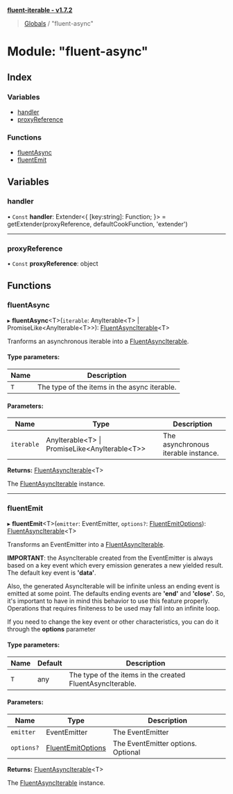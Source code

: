 **[fluent-iterable - v1.7.2](../README.md)**

> [Globals](../README.md) / "fluent-async"

# Module: "fluent-async"

## Index

### Variables

* [handler](_fluent_async_.md#handler)
* [proxyReference](_fluent_async_.md#proxyreference)

### Functions

* [fluentAsync](_fluent_async_.md#fluentasync)
* [fluentEmit](_fluent_async_.md#fluentemit)

## Variables

### handler

• `Const` **handler**: Extender\<{ [key:string]: Function;  }> = getExtender(proxyReference, defaultCookFunction, 'extender')

___

### proxyReference

• `Const` **proxyReference**: object

## Functions

### fluentAsync

▸ **fluentAsync**\<T>(`iterable`: AnyIterable\<T> \| PromiseLike\<AnyIterable\<T>>): [FluentAsyncIterable](../interfaces/_types_.fluentasynciterable.md)\<T>

Tranforms an asynchronous iterable into a [FluentAsyncIterable](../interfaces/_types_.fluentasynciterable.md).

#### Type parameters:

Name | Description |
------ | ------ |
`T` | The type of the items in the async iterable. |

#### Parameters:

Name | Type | Description |
------ | ------ | ------ |
`iterable` | AnyIterable\<T> \| PromiseLike\<AnyIterable\<T>> | The asynchronous iterable instance. |

**Returns:** [FluentAsyncIterable](../interfaces/_types_.fluentasynciterable.md)\<T>

The [FluentAsyncIterable](../interfaces/_types_.fluentasynciterable.md) instance.

___

### fluentEmit

▸ **fluentEmit**\<T>(`emitter`: EventEmitter, `options?`: [FluentEmitOptions](../interfaces/_types_base_.fluentemitoptions.md)): [FluentAsyncIterable](../interfaces/_types_.fluentasynciterable.md)\<T>

Transforms an EventEmitter into a [FluentAsyncIterable](../interfaces/_types_.fluentasynciterable.md).

**IMPORTANT**: the AsyncIterable created from the EventEmitter is always based on a key event which every
emission generates a new yielded result. The default key event is **'data'**.

Also, the generated AsyncIterable will be infinite unless an ending event is emitted at some point.
The defaults ending events are **'end'** and **'close'**. So, it's important to have in mind this behavior
to use this feature properly. Operations that requires finiteness to be used may fall into an infinite loop.

If you need to change the key event or other characteristics, you can do it through the **options** parameter

#### Type parameters:

Name | Default | Description |
------ | ------ | ------ |
`T` | any | The type of the items in the created FluentAsyncIterable. |

#### Parameters:

Name | Type | Description |
------ | ------ | ------ |
`emitter` | EventEmitter | The EventEmitter |
`options?` | [FluentEmitOptions](../interfaces/_types_base_.fluentemitoptions.md) | The EventEmitter options. Optional |

**Returns:** [FluentAsyncIterable](../interfaces/_types_.fluentasynciterable.md)\<T>

The [FluentAsyncIterable](../interfaces/_types_.fluentasynciterable.md) instance.
